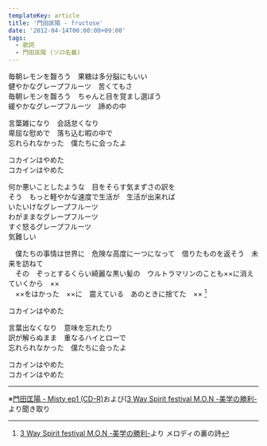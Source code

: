 ```yaml
---
templateKey: article
title: '門田匡陽 - fructose'
date: '2012-04-14T00:00:00+09:00'
tags:
  - 歌詞
  - 門田匡陽 (ソロ名義)
---
```

毎朝レモンを齧ろう　果糖は多分脳にもいい  
健やかなグレープフルーツ　苦くてもさ  
毎朝レモンを齧ろう　ちゃんと目を覚まし選ぼう  
緩やかなグレープフルーツ　諦めの中

言葉雑になり　会話怠くなり  
卑屈な慰めで　落ち込む暇の中で  
忘れられなかった　僕たちに会ったよ

コカインはやめた  
コカインはやめた

何か悪いことしたような　目をそらす気まずさの訳を  
そう　もっと軽やかな速度で生活が　生活が出来れば  
いたいけなグレープフルーツ  
わがままなグレープフルーツ  
すぐ怒るグレープフルーツ  
気難しい

　僕たちの事情は世界に　危険な高度に一つになって　借りたものを返そう　未来を訪ねて<br>
　その　ぞっとするくらい綺麗な黒い髪の　ウルトラマリンのことも××に消えていくから　××<br>
　××をはかった　××に　震えている　あのときに捨てた　×× [^1]<br>

コカインはやめた

言葉出なくなり　意味を忘れたり  
訳が解らぬまま　重なるハイとローで  
忘れられなかった　僕たちに会ったよ

コカインはやめた  
コカインはやめた

---

※[門田匡陽 - Misty ep1 (CD-R)](/articles/2012-04-14-000001)および([3 Way Spirit festival M.O.N -美学の勝利-](/articles/2015-09-26-000000_1)より聞き取り

[^1]: [3 Way Spirit festival M.O.N -美学の勝利-](/articles/2015-09-26-000000_1)より メロディの裏の詩

